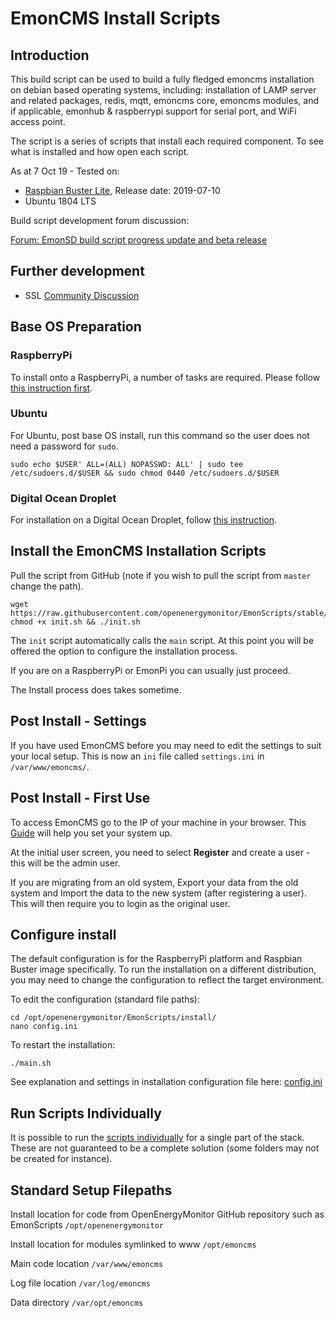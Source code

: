 # EmonCMS Install Scripts

## Introduction

This build script can be used to build a fully fledged emoncms installation on debian based operating systems, including: installation of LAMP server and related packages, redis, mqtt, emoncms core, emoncms modules, and if applicable, emonhub & raspberrypi support for serial port, and WiFi access point.

The script is a series of scripts that install each required component. To see what is installed and how open each script.

As at 7 Oct 19 - Tested on:

- [Raspbian Buster Lite](https://www.raspberrypi.org/downloads/raspbian/), Release date: 2019-07-10
- Ubuntu 1804 LTS

Build script development forum discussion:

[Forum: EmonSD build script progress update and beta release](https://community.openenergymonitor.org/t/emonsd-build-script-progress-update-and-beta-release/11222)

## Further development

- SSL [Community Discussion](https://community.openenergymonitor.org/t/emonsd-next-steps-filesystem-logrotate/10693/188)

## Base OS Preparation

### RaspberryPi

To install onto a RaspberryPi, a number of tasks are required. Please follow [this instruction first](https://github.com/openenergymonitor/EmonScripts/blob/master/install/rpi-install.md).

### Ubuntu

For Ubuntu, post base OS install, run this command so the user does not need a password for `sudo`.

```shell
sudo echo $USER' ALL=(ALL) NOPASSWD: ALL' | sudo tee /etc/sudoers.d/$USER && sudo chmod 0440 /etc/sudoers.d/$USER
```

### Digital Ocean Droplet

For installation on a Digital Ocean Droplet, follow [this instruction](https://github.com/openenergymonitor/EmonScripts/blob/stable/install/digital-ocean-install.md).

## Install the EmonCMS Installation Scripts

Pull the script from GitHub (note if you wish to pull the script from `master` change the path).

```shell
wget https://raw.githubusercontent.com/openenergymonitor/EmonScripts/stable/install/init.sh
chmod +x init.sh && ./init.sh
```

The `init` script automatically calls the `main` script. At this point you will be offered the option to configure the installation process.

If you are on a RaspberryPi or EmonPi you can usually just proceed.

The Install process does takes sometime.

## Post Install - Settings

If you have used EmonCMS before you may need to edit the settings to suit your local setup. This is now an `ini` file called `settings.ini` in `/var/www/emoncms/`.

## Post Install - First Use

To access EmonCMS go to the IP of your machine in your browser.  This [Guide](https://guide.openenergymonitor.org/setup/connect/) will help you set your system up.

At the initial user screen, you need to select **Register** and create a user - this will be the admin user.

If you are migrating from an old system, Export your data from the old system and Import the data to the new system (after registering a user). This will then require you to login as the original user.

## Configure install

The default configuration is for the RaspberryPi platform and Raspbian Buster image specifically. To run the installation on a different distribution, you may need to change the configuration to reflect the target environment.

To edit the configuration (standard file paths):

```shell
cd /opt/openenergymonitor/EmonScripts/install/
nano config.ini
```

To restart the installation:

```shell
./main.sh
```

See explanation and settings in installation configuration file here: [config.ini](https://github.com/openenergymonitor/EmonScripts/blob/stable/install/emonsd.config.ini)

## Run Scripts Individually

It is possible to run the [scripts individually](https://github.com/openenergymonitor/EmonScripts/blob/stable/install/install-scripts.md) for a single part of the stack. These are not guaranteed to be a complete solution (some folders may not be created for instance).

## Standard Setup Filepaths

Install location for code from OpenEnergyMonitor GitHub repository such as EmonScripts `/opt/openenergymonitor`

Install location for modules symlinked to www `/opt/emoncms`

Main code location `/var/www/emoncms`

Log file location `/var/log/emoncms`

Data directory `/var/opt/emoncms`
